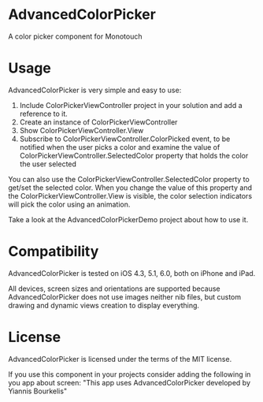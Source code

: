 AdvancedColorPicker
===================

A color picker component for Monotouch



Usage
=====
AdvancedColorPicker is very simple and easy to use:

1. Include ColorPickerViewController project in your solution and add a reference to it.
2. Create an instance of ColorPickerViewController
3. Show ColorPickerViewController.View
4. Subscribe to ColorPickerViewController.ColorPicked event, to be notified when the user picks a color and
   examine the value of ColorPickerViewController.SelectedColor property that holds the color the user selected

You can also use the ColorPickerViewController.SelectedColor property to get/set the selected color. 
When you change the value of this property and the ColorPickerViewController.View is visible, the color
selection indicators will pick the color using an animation.

Take a look at the AdvancedColorPickerDemo project about how to use it.



Compatibility
==============
AdvancedColorPicker is tested on iOS 4.3, 5.1, 6.0, both on iPhone and iPad.

All devices, screen sizes and orientations are supported because AdvancedColorPicker 
does not use images neither nib files, but custom drawing and dynamic views creation to display everything.



License
========
AdvancedColorPicker is licensed under the terms of the MIT license.

If you use this component in your projects consider adding the following in you app about screen:
"This app uses AdvancedColorPicker developed by Yiannis Bourkelis"